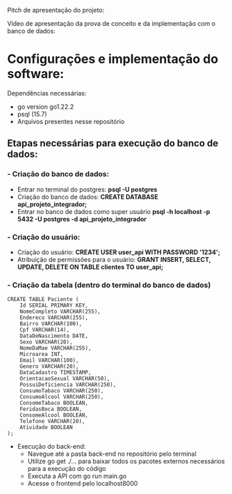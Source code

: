 Pitch de apresentação do projeto:

Video de apresentação da prova de conceito e da implementação com o banco de dados:

# Configurações e implementação do software:
Dependências necessárias: 
- go version go1.22.2
- psql (15.7)
- Arquivos presentes nesse repositório

## Etapas necessárias para execução do banco de dados:
### - Criação do banco de dados:
  - Entrar no terminal do postgres: **psql -U postgres**
  - Criação do banco de dados:   **CREATE DATABASE api_projeto_integrador;**
  - Entrar no banco de dados como super usuário **psql -h localhost -p 5432 -U postgres -d api_projeto_integrador**
### - Criação do usuário:
  - Criação do usuário: **CREATE USER user_api WITH PASSWORD '1234';**
  - Atribuição de permissões para o usuário: **GRANT INSERT, SELECT, UPDATE, DELETE ON TABLE clientes TO user_api;**
### - Criação da tabela (dentro do terminal do banco de dados)

    CREATE TABLE Paciente (
        Id SERIAL PRIMARY KEY,
        NomeCompleto VARCHAR(255), 
        Endereco VARCHAR(255),
        Bairro VARCHAR(100), 
        Cpf VARCHAR(14), 
        DataDeNascimento DATE, 
        Sexo VARCHAR(20), 
        NomeDaMae VARCHAR(255), 
        Microarea INT,
        Email VARCHAR(100),
        Genero VARCHAR(20), 
        DataCadastro TIMESTAMP,
        OrientacaoSexual VARCHAR(50),
        PossuiDeficiencia VARCHAR(250),
        ConsumoTabaco VARCHAR(250),
        ConsumoAlcool VARCHAR(250), 
        ConsomeTabaco BOOLEAN,
        FeridasBoca BOOLEAN,
        ConsomeAlcool BOOLEAN,
        Telefone VARCHAR(20), 
        Atividade BOOLEAN
    );

- Execução do back-end:
  - Navegue até a pasta back-end no repositório pelo terminal
  - Utilize go get ./... para baixar todos os pacotes externos necessários para a execução do código
  - Executa a API com go run main.go
  - Acesse o frontend pelo localhost8000
